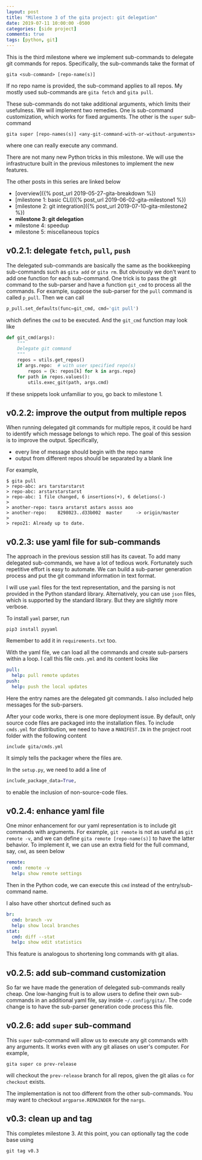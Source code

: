 ```yaml
---
layout: post
title: "Milestone 3 of the gita project: git delegation"
date: 2019-07-11 10:00:00 -0500
categories: [side project]
comments: true
tags: [python, git]
---
```


This is the third milestone where we implement sub-commands to delegate git
commands for repos.
Specifically, the sub-commands take the format of

```
gita <sub-command> [repo-name(s)]
```
If no repo name is provided, the sub-command applies to all repos. My mostly
used sub-commands are `gita fetch` and `gita pull`.

These sub-commands do not take additional arguments, which limits their usefulness.
We will implement two remedies.
One is sub-command customization, which works for fixed arguments.
The other is the `super` sub-command
```
gita super [repo-names(s)] <any-git-command-with-or-without-arguments>
```
where one can really execute any command.

There are not many new Python tricks in this milestone. We will use the
infrastructure built in the previous milestones to implement the new features.

The other posts in this series are linked below

- [overview]({% post_url 2019-05-27-gita-breakdown %})
- [milestone 1: basic CLI]({% post_url 2019-06-02-gita-milestone1 %})
- [milestone 2: git integration]({% post_url 2019-07-10-gita-milestone2 %})
- **milestone 3: git delegation**
- milestone 4: speedup
- milestone 5: miscellaneous topics

## v0.2.1: delegate `fetch`, `pull`, `push`

The delegated sub-commands are basically the same as the bookkeeping
sub-commands such as `gita add` or `gita rm`. But obviously we don't want to
add one function for each sub-command.
One trick is to pass the git command to the sub-parser and have a function
`git_cmd` to process all the commands. For example, suppose the sub-parser for
the `pull` command is called `p_pull`. Then we can call

```python
p_pull.set_defaults(func=git_cmd, cmd='git pull')
```
which defines the `cmd` to be executed. And the `git_cmd` function may look like

```python
def git_cmd(args):
    """
    Delegate git command
    """
    repos = utils.get_repos()
    if args.repo:  # with user specified repo(s)
        repos = {k: repos[k] for k in args.repo}
    for path in repos.values():
        utils.exec_git(path, args.cmd)
```

If these snippets look unfamiliar to you, go back to milestone 1.

## v0.2.2: improve the output from multiple repos

When running delegated git commands for multiple repos, it could be hard to
identify which message belongs to which repo. The goal of this session is to
improve the output. Specifically,

- every line of message should begin with the repo name
- output from different repos should be separated by a blank line

For example,

```
$ gita pull
> repo-abc: ars tarstarstarst
> repo-abc: arstarstarstarst
> repo-abc: 1 file changed, 6 insertions(+), 6 deletions(-)
> 
> another-repo: tasra arstarst astars assss aoo
> another-repo:    8298023..d33b002  master     -> origin/master
> 
> repo21: Already up to date.
```

## v0.2.3: use yaml file for sub-commands

The approach in the previous session still has its caveat.
To add many delegated sub-commands, we have a lot of tedious work.
Fortunately such repetitive effort is easy to automate.
We can build a sub-parser generation process and put the git command information
in text format.

I will use `yaml` files for the text representation, and the parsing is not
provided in the Python standard library.
Alternatively, you can use `json` files, which is supported by the standard
library. But they are slightly more verbose.

To install `yaml` parser, run
```
pip3 install pyyaml
```
Remember to add it in `requirements.txt` too.

With the yaml file, we can load all the commands and create sub-parsers within
a loop.
I call this file `cmds.yml` and its content looks like

```yaml
pull:
  help: pull remote updates
push:
  help: push the local updates
```
Here the entry names are the delegated git commands.
I also included help messages for the sub-parsers.

After your code works, there is one more deployment issue. By default, only
source code files are packaged into the installation files. To include
`cmds.yml` for distribution, we need to have a `MANIFEST.IN` in the project
root folder with the following content

```
include gita/cmds.yml
```
It simply tells the packager where the files are.

In the `setup.py`, we need to add a line of

```python
include_package_data=True,
```
to enable the inclusion of non-source-code files.

## v0.2.4: enhance yaml file

One minor enhancement for our yaml representation is to include git commands
with arguments. For example, `git remote` is not as useful as `git remote -v`,
and we can define `gita remote [repo-name(s)]` to have the latter behavior.
To implement it, we can use an extra field for the full command, say, `cmd`, as
seen below
```yaml
remote:
  cmd: remote -v
  help: show remote settings
```

Then in the Python code, we can execute this `cmd` instead of the entry/sub-command name.

I also have other shortcut defined such as
```yaml
br:
  cmd: branch -vv
  help: show local branches
stat:
  cmd: diff --stat
  help: show edit statistics
```

This feature is analogous to shortening long commands with git alias.

## v0.2.5: add sub-command customization

So far we have made the generation of delegated sub-commands really cheap. One
low-hanging fruit is to allow users to define their own sub-commands in an
additional yaml file, say inside `~/.config/gita/`.
The code change is to have the sub-parser generation code process this file.

## v0.2.6: add `super` sub-command

This `super` sub-command will allow us to execute any git commands with any
arguments. It works even with any git aliases on user's computer. For example,

```
gita super co prev-release
```
will checkout the `prev-release` branch for all repos, given the git alias `co`
for `checkout` exists.

The implementation is not too different from the other sub-commands.
You may want to checkout `argparse.REMAINDER` for the `nargs`.

## v0.3: clean up and tag

This completes milestone 3. At this point, you can optionally tag the
code base using

```
git tag v0.3
```

